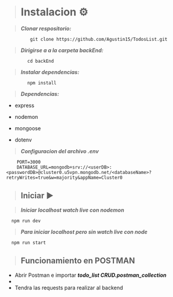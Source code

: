 > # Instalacion ⚙

> ***Clonar respositorio:***

             git clone https://github.com/Agustin15/TodosList.git

             
> ***Dirigirse a a la carpeta backEnd:***

            cd backEnd

> ***Instalar dependencias:***

            npm install

> ***Dependencias:***
 - express

 - nodemon
    
 - mongoose

 - dotenv

> ***Configuracion del archivo .env***

        PORT=3000
        DATABASE_URL=mongodb+srv://<userDB>:<passwordDB>@cluster0.u5vpn.mongodb.net/<databaseName>?retryWrites=true&w=majority&appName=Cluster0


> ## Iniciar ▶   

> ***Iniciar localhost watch live con nodemon***

      npm run dev 

> ***Para iniciar localhost pero sin watch live con node***

      npm run start 
      
> ## Funcionamiento en POSTMAN
   
- Abrir Postman e importar ***todo_list CRUD.postman_collection***
- 
- Tendra las requests para realizar al backend
